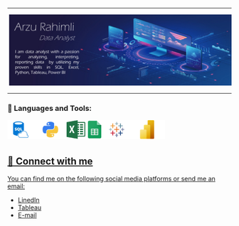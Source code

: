 ------------------------------------------------------------------------------------------------------
<img src ='https://github.com/arzurahimli/arzurahimli/blob/main/Overview.png'  width="1500" height="auto"/>

------------------------------------------------------------------------------------------------------
### 🔨 Languages and Tools:
<a href="https://SQL.org/" target="_blank"> <img align="left" src="https://github.com/arzurahimli/TOOL-ICONS/blob/main/SQL.png" alt="SQL" height="42px"/> </a>
<a href="https://PYTHON.org/" target="_blank"> <img align="left" src="https://github.com/arzurahimli/TOOL-ICONS/blob/main/PYTHON.png" alt="PYTHON" height="42px"/> </a>
<a href="https://EXCEL.org/" target="_blank"> <img align="left" src="https://github.com/arzurahimli/TOOL-ICONS/blob/main/EXCEL.png" alt="EXCEL" height="42px"/> </a>
<a href="https://GOOGLESHEETS.org/" target="_blank"> <img align="left" src="https://github.com/arzurahimli/TOOL-ICONS/blob/main/SHEETS.png" alt="GOOGLESHEETS" height="42px"/> </a>
<a href="https://TABLEAU.org/" target="_blank"> <img align="left" src="https://github.com/arzurahimli/TOOL-ICONS/blob/main/TABLEAU.png" alt="TABLEAU" height="42px"/> </a>
<a href="https://POWERBI.org/" target="_blank"> <img align="left" src="https://github.com/arzurahimli/TOOL-ICONS/blob/main/POWERBI.png" alt="POWERBI" height="42px"/> 

<BR>
  <BR>
<BR>

## 📱 Connect with me 
You can find me on the following social media platforms or send me an email:
* [LinedIn](https://www.linkedin.com/in/arzu-rahimli/)
* [Tableau](https://public.tableau.com/app/profile/arzu.rahimli)
* [E-mail](mailto:rahimleearzu@gmail.com)
